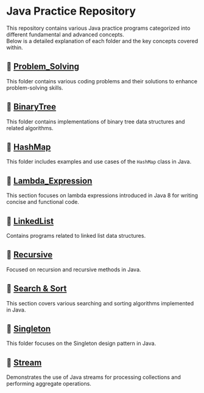 # Java Practice Repository

This repository contains various Java practice programs categorized into different fundamental and advanced concepts.  
Below is a detailed explanation of each folder and the key concepts covered within.

## 📁 [**Problem_Solving**](src/Problem_Solving)
This folder contains various coding problems and their solutions to enhance problem-solving skills.

## 📁 [**BinaryTree**](src/BinaryTree)
This folder contains implementations of binary tree data structures and related algorithms.

## 📁 [**HashMap**](src/HashMap)
This folder includes examples and use cases of the `HashMap` class in Java.

## 📁 [**Lambda_Expression**](src/Lambda_Expression)
This section focuses on lambda expressions introduced in Java 8 for writing concise and functional code.

## 📁 [**LinkedList**](src/LinkedList)
Contains programs related to linked list data structures.

## 📁 [**Recursive**](src/Recursive)
Focused on recursion and recursive methods in Java.

## 📁 [**Search & Sort**](src/Search_Sort)
This section covers various searching and sorting algorithms implemented in Java.

## 📁 [**Singleton**](src/Singleton)
This folder focuses on the Singleton design pattern in Java.

## 📁 [**Stream**](src/Stream_Method)
Demonstrates the use of Java streams for processing collections and performing aggregate operations.
